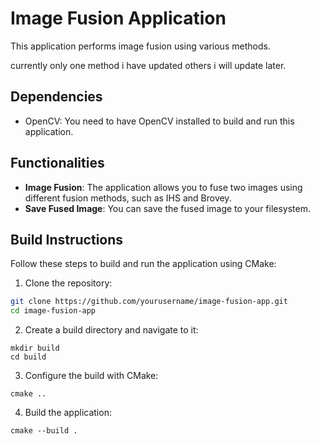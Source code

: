 # Image Fusion Application

This application performs image fusion using various methods. 

currently only one method i have updated others i will update later.

## Dependencies

- OpenCV: You need to have OpenCV installed to build and run this application.

## Functionalities

- **Image Fusion**: The application allows you to fuse two images using different fusion methods, such as IHS and Brovey.
- **Save Fused Image**: You can save the fused image to your filesystem.

## Build Instructions

Follow these steps to build and run the application using CMake:

1. Clone the repository:

```bash
git clone https://github.com/yourusername/image-fusion-app.git
cd image-fusion-app
```

2. Create a build directory and navigate to it:
```
mkdir build
cd build
```
3. Configure the build with CMake:
```
cmake ..
```
4. Build the application:
```
cmake --build .
```
